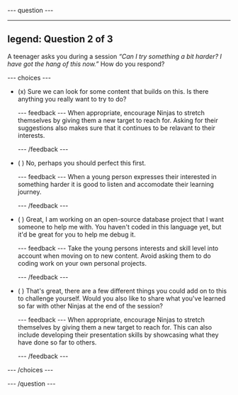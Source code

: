 
--- question ---

---
legend: Question 2 of 3
---

A teenager asks you during a session *“Can I try something a bit harder? I have got the hang of this now.”* How do you respond?


--- choices ---

- (x) Sure we can look for some content that builds on this. Is there anything you really want to try to do?

  --- feedback ---
When appropriate, encourage Ninjas to stretch themselves by giving them a new target to reach for. Asking for their suggestions also makes sure that it continues to be relavant to their interests.

  --- /feedback ---

- ( ) No, perhaps you should perfect this first.

  --- feedback ---
When a young person expresses their interested in something harder it is good to listen and accomodate their learning journey.

  --- /feedback ---

- ( ) Great, I am working on an open-source database project that I want someone to help me with. You haven't coded in this language yet, but it'd be great for you to help me debug it.

  --- feedback ---
Take the young persons interests and skill level into account when moving on to new content. Avoid asking them to do coding work on your own personal projects.

  --- /feedback ---

- ( ) That's great, there are a few different things you could add on to this to challenge yourself. Would you also like to share what you've learned so far with other Ninjas at the end of the session?

  --- feedback ---
When appropriate, encourage Ninjas to stretch themselves by giving them a new target to reach for. This can also include developing their presentation skills by showcasing what they have done so far to others.

  --- /feedback ---

--- /choices ---

--- /question ---
